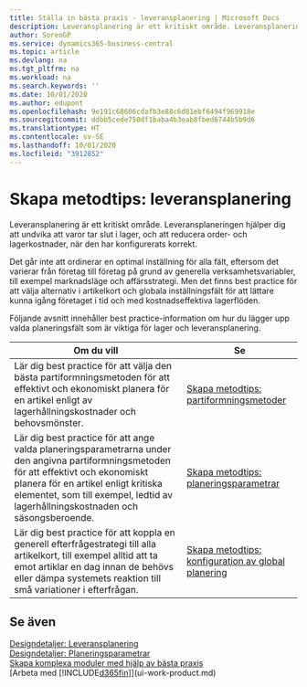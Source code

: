 ```yaml
---
title: Ställa in bästa praxis - leveransplanering | Microsoft Docs
description: Leveransplanering är ett kritiskt område. Leveransplaneringen hjälper dig att undvika att varor tar slut i lager, och att reducera order- och lagerkostnader, när den har konfigurerats korrekt.
author: SorenGP
ms.service: dynamics365-business-central
ms.topic: article
ms.devlang: na
ms.tgt_pltfrm: na
ms.workload: na
ms.search.keywords: ''
ms.date: 10/01/2020
ms.author: edupont
ms.openlocfilehash: 9e191c68606cdafb3e88c6d81ebf6494f969918e
ms.sourcegitcommit: ddbb5cede750df1baba4b3eab8fbed6744b5b9d6
ms.translationtype: HT
ms.contentlocale: sv-SE
ms.lasthandoff: 10/01/2020
ms.locfileid: "3912852"
---
```

# <a name="setup-best-practices-supply-planning"></a>Skapa metodtips: leveransplanering
Leveransplanering är ett kritiskt område. Leveransplaneringen hjälper dig att undvika att varor tar slut i lager, och att reducera order- och lagerkostnader, när den har konfigurerats korrekt.  

 Det går inte att ordinerar en optimal inställning för alla fält, eftersom det varierar från företag till företag på grund av generella verksamhetsvariabler, till exempel marknadsläge och affärsstrategi. Men det finns best practice för att välja alternativ i artikelkort och globala inställningsfält för att lättare kunna igång företaget i tid och med kostnadseffektiva lagerflöden.  

 Följande avsnitt innehåller best practice-information om hur du lägger upp valda planeringsfält som är viktiga för lager och leveransplanering.  

|**Om du vill**|**Se**|  
|------------|-------------|  
|Lär dig best practice för att välja den bästa partiformningsmetoden för att effektivt och ekonomiskt planera för en artikel enligt av lagerhållningskostnader och behovsmönster.|[Skapa metodtips: partiformningsmetoder](setup-best-practices-reordering-policies.md)|  
|Lär dig best practice för att ange valda planeringsparametrarna under den angivna partiformningsmetoden för att effektivt och ekonomiskt planera för en artikel enligt kritiska elementet, som till exempel, ledtid av lagerhållningskostnaden och säsongsberoende.|[Skapa metodtips: planeringsparametrar](setup-best-practices-planning-parameters.md)|  
|Lär dig best practice för att koppla en generell efterfrågestrategi till alla artikelkort, till exempel alltid att ta emot artiklar en dag innan de behövs eller dämpa systemets reaktion till små variationer i efterfrågan.|[Skapa metodtips: konfiguration av global planering](setup-best-practices-global-planning-setup.md)|  

## <a name="see-also"></a>Se även  
 [Designdetaljer: Leveransplanering](design-details-supply-planning.md)   
 [Designdetaljer: Planeringsparametrar](design-details-planning-parameters.md)   
 [Skapa komplexa moduler med hjälp av bästa praxis](set-up-complex-application-areas-using-best-practices.md)  
 [Arbeta med [!INCLUDE[d365fin](includes/d365fin_md.md)]](ui-work-product.md)
